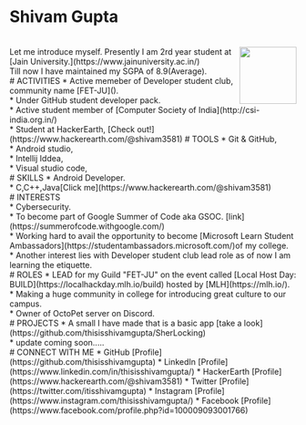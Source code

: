 <h1>Shivam Gupta</h1><br />
<img align="right" width="100" height="100" src="https://instagram.fjrh1-1.fna.fbcdn.net/v/t51.2885-19/s150x150/132591542_2852500515077920_8916993393778139426_n.jpg?_nc_ht=instagram.fjrh1-1.fna.fbcdn.net&_nc_ohc=2wp6Fllv7UgAX8b1hPQ&tp=1&oh=d938d587f36073287cf4c31467e09119&oe=60160D3D/100/100">
Let me introduce myself.
Presently I am 2rd year student at 
[Jain University.](https://www.jainuniversity.ac.in/)<br />
Till now I have maintained my SGPA of 8.9(Average).<br />
 # ACTIVITIES
 * Active memeber of Developer student club, community name [FET-JU]().<br />
 * Under GitHub student developer pack.<br />
 * Active student member of [Computer Society of India](http://csi-india.org.in/)<br />
 * Student at HackerEarth, [Check out!](https://www.hackerearth.com/@shivam3581)
 # TOOLS
 * Git & GitHub,<br />
 * Android studio,<br />
 * Intellij Iddea,<br />
 * Visual studio code,<br />
 # SKILLS
 * Android Developer.<br />
 * C,C++,Java[Click me](https://www.hackerearth.com/@shivam3581)<br />
 # INTERESTS <br />
 * Cybersecurity.<br />
 * To become part of Google Summer of Code aka GSOC. [link](https://summerofcode.withgoogle.com/)<br />
 * Working hard to avail the opportunity to become [Microsoft Learn
Student Ambassadors](https://studentambassadors.microsoft.com/)of my college.<br />
* Another interest lies with Developer student club lead role as of now I am learning the etiquette.<br />
# ROLES
* LEAD for my Guild "FET-JU" on the event called [Local Host Day: BUILD](https://localhackday.mlh.io/build) hosted by [MLH](https://mlh.io/).<br />
* Making a huge community in college for introducing great culture to our campus.<br />
* Owner of OctoPet server on Discord.<br />
# PROJECTS
* A small I have made that is a basic app [take a look](https://github.com/thisisshivamgupta/SherLocking)<br />
* update coming soon.....<br />
# CONNECT WITH ME
* GitHub [Profile](https://github.com/thisisshivamgupta)
* LinkedIn [Profile](https://www.linkedin.com/in/thisisshivamgupta/)
* HackerEarth [Profile](https://www.hackerearth.com/@shivam3581)
* Twitter [Profile](https://twitter.com/itisshivamgupta)
* Instagram [Profile](https://www.instagram.com/thisisshivamgupta/)
* Facebook [Profile](https://www.facebook.com/profile.php?id=100009093001766)
